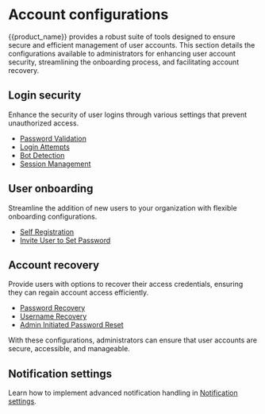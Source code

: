 # Account configurations

{{product_name}} provides a robust suite of tools designed to ensure secure and efficient management of user accounts. This section details the configurations available to administrators for enhancing user account security, streamlining the onboarding process, and facilitating account recovery.

## Login security
Enhance the security of user logins through various settings that prevent unauthorized access.

- [Password Validation]({{base_path}}/guides/account-configurations/login-security/password-validation/)
- [Login Attempts]({{base_path}}/guides/account-configurations/login-security/login-attempts/)
- [Bot Detection]({{base_path}}/guides/account-configurations/login-security/bot-detection/)
- [Session Management]({{base_path}}/guides/account-configurations/login-security/session-management/)

## User onboarding
Streamline the addition of new users to your organization with flexible onboarding configurations.

- [Self Registration]({{base_path}}/guides/account-configurations/user-onboarding/self-registration/)
- [Invite User to Set Password]({{base_path}}/guides/account-configurations/user-onboarding/invite-user-to-set-password/)

## Account recovery
Provide users with options to recover their access credentials, ensuring they can regain account access efficiently.

- [Password Recovery]({{base_path}}/guides/account-configurations/account-recovery/password-recovery/)
- [Username Recovery]({{base_path}}/guides/account-configurations/account-recovery/username-recovery/)
- [Admin Initiated Password Reset]({{base_path}}/guides/account-configurations/account-recovery/admin-initiated-password-reset/)

With these configurations, administrators can ensure that user accounts are secure, accessible, and manageable.

## Notification settings

Learn how to implement advanced notification handling in [Notification settings]({{base_path}}/guides/account-configurations/notification-settings/).
